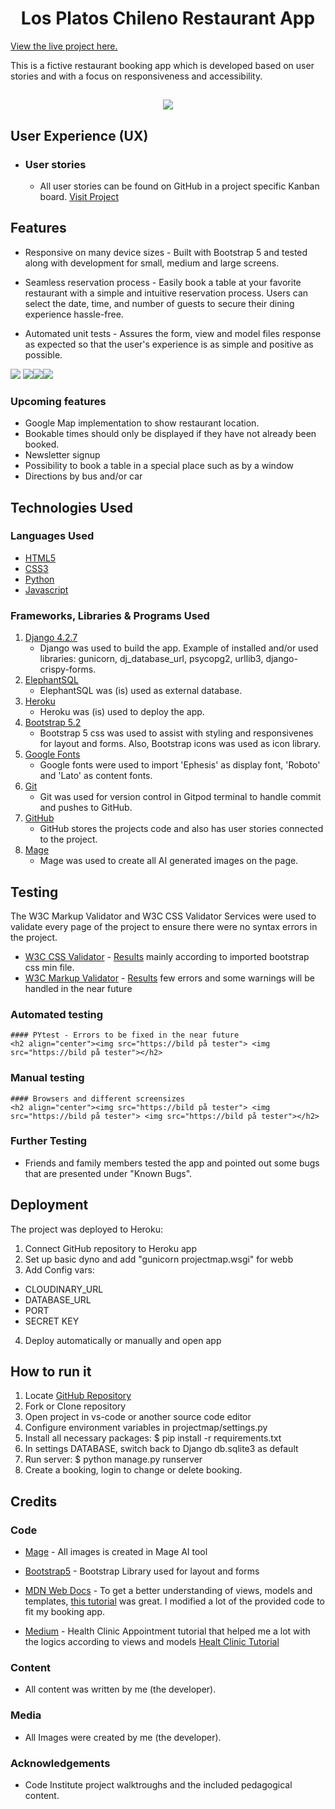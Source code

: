 <h1 align="center">Los Platos Chileno Restaurant App</h1>

[View the live project here.](https://los-platos-chilenos-845fa18371a9.herokuapp.com/)

This is a fictive restaurant booking app which is developed based on user stories and with a focus on responsiveness and accessibility.

<h2 align="center"><img src="https://bild på app i olika format"></h2>

## User Experience (UX)

- ### User stories

  - All user stories can be found on GitHub in a project specific Kanban board. [Visit Project](https://github.com/users/Pernilla-Strandberg/projects/2)

## Features

- Responsive on many device sizes - Built with Bootstrap 5 and tested along with development for small, medium and large screens.

- Seamless reservation process - Easily book a table at your favorite restaurant with a simple and intuitive reservation process. Users can select the date, time, and number of guests to secure their dining experience hassle-free.

- Automated unit tests - Assures the form, view and model files response as expected so that the user's experience is as simple and positive as possible.

<img src="![Admin view](django-restaurant-app/readme_img/admin.png)"> <img src="https://bild på app i olika format"><img src="https://bild på app i olika format"><img src="https://bild på app i olika format">

### Upcoming features

- Google Map implementation to show restaurant location.
- Bookable times should only be displayed if they have not already been booked.
- Newsletter signup
- Possibility to book a table in a special place such as by a window
- Directions by bus and/or car 

## Technologies Used

### Languages Used

- [HTML5](https://en.wikipedia.org/wiki/HTML5)
- [CSS3](https://en.wikipedia.org/wiki/Cascading_Style_Sheets)
- [Python](https://en.wikipedia.org/wiki/Python_(programming_language))
- [Javascript](https://en.wikipedia.org/wiki/JavaScript)

### Frameworks, Libraries & Programs Used

1. [Django 4.2.7](https://docs.djangoproject.com/en/4.2/releases/4.2.7/)
   - Django was used to build the app. Example of installed and/or used libraries: gunicorn, dj_database_url, psycopg2, urllib3, django-crispy-forms.
2. [ElephantSQL](https://www.elephantsql.com/)
   - ElephantSQL was (is) used as external database.
3. [Heroku](https://getbootstrap.com/docs/5.2/getting-started/introduction/)
   - Heroku was (is) used to deploy the app.
4. [Bootstrap 5.2](https://getbootstrap.com/docs/5.2/getting-started/introduction/)
   - Bootstrap 5 css was used to assist with styling and responsivenes for layout and forms. Also, Bootstrap icons was used as icon library.
5. [Google Fonts](https://fonts.google.com/)
   - Google fonts were used to import 'Ephesis' as display font, 'Roboto' and 'Lato' as content fonts.
6. [Git](https://git-scm.com/)
   - Git was used for version control in Gitpod terminal to handle commit and pushes to GitHub.
7. [GitHub](https://github.com/)
    - GitHub stores the projects code and also has user stories connected to the project.
8. [Mage](https://mage.space)
    - Mage was used to create all AI generated images on the page.

## Testing

The W3C Markup Validator and W3C CSS Validator Services were used to validate every page of the project to ensure there were no syntax errors in the project.

- [W3C CSS Validator](https://jigsaw.w3.org/css-validator/#validate_by_uri) - [Results](https://jigsaw.w3.org/css-validator/validator?uri=https%3A%2F%2Flos-platos-chilenos-845fa18371a9.herokuapp.com%2F&profile=css3svg&usermedium=all&warning=1&vextwarning=&lang=sv#errors) mainly according to imported bootstrap css min file.
- [W3C Markup Validator](https://validator.w3.org/nu/) - [Results](https://validator.w3.org/nu/?doc=https%3A%2F%2Flos-platos-chilenos-845fa18371a9.herokuapp.com%2F) few errors and some warnings will be handled in the near future

### Automated testing

    #### PYtest - Errors to be fixed in the near future
    <h2 align="center"><img src="https://bild på tester"> <img src="https://bild på tester"></h2>


### Manual testing

    #### Browsers and different screensizes
    <h2 align="center"><img src="https://bild på tester"> <img src="https://bild på tester"> <img src="https://bild på tester"></h2>

### Further Testing

- Friends and family members tested the app and pointed out some bugs that are presented under "Known Bugs".

## Deployment

The project was deployed to Heroku:

1. Connect GitHub repository to Heroku app
2. Set up basic dyno and add "gunicorn projectmap.wsgi" for webb
3. Add Config vars:
- CLOUDINARY_URL
- DATABASE_URL
- PORT
- SECRET KEY
4. Deploy automatically or manually and open app


## How to run it

1. Locate [GitHub Repository](https://github.com/Pernilla-Strandberg/django-restaurant-app)
2. Fork or Clone repository
3. Open project in vs-code or another source code editor
4. Configure environment variables in projectmap/settings.py
5. Install all necessary packages: $ pip install -r requirements.txt 
6. In settings DATABASE, switch back to Django db.sqlite3 as default
7. Run server: $ python manage.py runserver
8. Create a booking, login to change or delete booking.


## Credits

### Code

- [Mage](https://www.mage.space/) - All images is created in Mage AI tool

- [Bootstrap5](https://getbootstrap.com/docs/5.2/getting-started/introduction/) - Bootstrap Library used for layout and forms

- [MDN Web Docs](https://developer.mozilla.org/) - To get a better understanding of views, models and templates, [this tutorial](https://developer.mozilla.org/en-US/docs/Learn/Server-side/Django/Tutorial_local_library_website) was great. I modified a lot of the provided code to fit my booking app.  

- [Medium](https://medium.com/) - Health Clinic Appointment tutorial that helped me a lot with the logics according to views and models [Healt Clinic Tutorial](https://blog.devgenius.io/django-tutorial-on-how-to-create-a-booking-system-for-a-health-clinic-9b1920fc2b78)

### Content

- All content was written by me (the developer).

### Media

- All Images were created by me (the developer).

### Acknowledgements

- Code Institute project walktroughs and the included pedagogical content.
